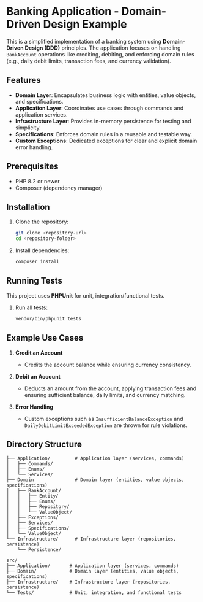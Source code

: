 # Banking Application - Domain-Driven Design Example

This is a simplified implementation of a banking system using **Domain-Driven Design (DDD)** principles. The application focuses on handling `BankAccount` operations like crediting, debiting, and enforcing domain rules (e.g., daily debit limits, transaction fees, and currency validation).

## Features

- **Domain Layer**: Encapsulates business logic with entities, value objects, and specifications.
- **Application Layer**: Coordinates use cases through commands and application services.
- **Infrastructure Layer**: Provides in-memory persistence for testing and simplicity.
- **Specifications**: Enforces domain rules in a reusable and testable way.
- **Custom Exceptions**: Dedicated exceptions for clear and explicit domain error handling.

## Prerequisites

- PHP 8.2 or newer
- Composer (dependency manager)

## Installation

1. Clone the repository:
   ```bash
   git clone <repository-url>
   cd <repository-folder>
   ```

2. Install dependencies:
   ```bash
   composer install
   ```

## Running Tests

This project uses **PHPUnit** for unit, integration/functional tests.

1. Run all tests:
   ```bash
   vendor/bin/phpunit tests
   ```
## Example Use Cases

1. **Credit an Account**
   - Credits the account balance while ensuring currency consistency.

2. **Debit an Account**
   - Deducts an amount from the account, applying transaction fees and ensuring sufficient balance, daily limits, and currency matching.

3. **Error Handling**
   - Custom exceptions such as `InsufficientBalanceException` and `DailyDebitLimitExceededException` are thrown for rule violations.

## Directory Structure

```plaintext
├── Application/         # Application layer (services, commands)
│   ├── Commands/
│   ├── Enums/
│   └── Services/
├── Domain               # Domain layer (entities, value objects, specifications)
│   ├── BankAccount/
│   │   ├── Entity/
│   │   ├── Enums/
│   │   ├── Repository/
│   │   └── ValueObject/
│   ├── Exceptions/
│   ├── Services/
│   ├── Specifications/
│   └── ValueObject/
└── Infrastructure/      # Infrastructure layer (repositories, persistence)
    └── Persistence/

```
```
src/
├── Application/       # Application layer (services, commands)
├── Domain/            # Domain layer (entities, value objects, specifications)
├── Infrastructure/    # Infrastructure layer (repositories, persistence)
└── Tests/             # Unit, integration, and functional tests
```

